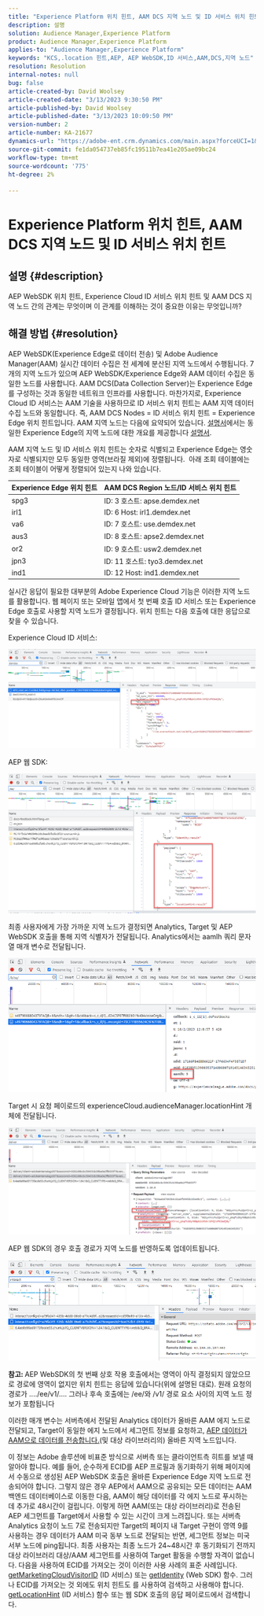 ```yaml
---
title: "Experience Platform 위치 힌트, AAM DCS 지역 노드 및 ID 서비스 위치 힌트"
description: 설명
solution: Audience Manager,Experience Platform
product: Audience Manager,Experience Platform
applies-to: "Audience Manager,Experience Platform"
keywords: "KCS,.location 힌트,AEP, AEP WebSDK,ID 서비스,AAM,DCS,지역 노드"
resolution: Resolution
internal-notes: null
bug: false
article-created-by: David Woolsey
article-created-date: "3/13/2023 9:30:50 PM"
article-published-by: David Woolsey
article-published-date: "3/13/2023 10:09:50 PM"
version-number: 2
article-number: KA-21677
dynamics-url: "https://adobe-ent.crm.dynamics.com/main.aspx?forceUCI=1&pagetype=entityrecord&etn=knowledgearticle&id=c300f74d-e6c1-ed11-83ff-6045bd006a22"
source-git-commit: fe1da054737eb85fc19511b7ea41e205ae09bc24
workflow-type: tm+mt
source-wordcount: '775'
ht-degree: 2%

---
```


# Experience Platform 위치 힌트, AAM DCS 지역 노드 및 ID 서비스 위치 힌트

## 설명 {#description}

AEP WebSDK 위치 힌트, Experience Cloud ID 서비스 위치 힌트 및 AAM DCS 지역 노드 간의 관계는 무엇이며 이 관계를 이해하는 것이 중요한 이유는 무엇입니까?

## 해결 방법 {#resolution}


AEP WebSDK(Experience Edge로 데이터 전송) 및 Adobe Audience Manager(AAM) 실시간 데이터 수집은 전 세계에 분산된 지역 노드에서 수행됩니다. 7개의 지역 노드가 있으며 AEP WebSDK/Experience Edge와 AAM 데이터 수집은 동일한 노드를 사용합니다. AAM DCS(Data Collection Server)는 Experience Edge를 구성하는 것과 동일한 네트워크 인프라를 사용합니다. 마찬가지로, Experience Cloud ID 서비스는 AAM 기술을 사용하므로 ID 서비스 위치 힌트는 AAM 지역 데이터 수집 노드와 동일합니다. 즉, AAM DCS Nodes = ID 서비스 위치 힌트 = Experience Edge 위치 힌트입니다. AAM 지역 노드는 다음에 요약되어 있습니다. [설명서](https://experienceleague.adobe.com/docs/audience-manager/user-guide/api-and-sdk-code/dcs/dcs-api-reference/dcs-regions.html?lang=en)에서는 동일한 Experience Edge의 지역 노드에 대한 개요를 제공합니다 [설명서](https://experienceleague.adobe.com/docs/experience-platform/edge-network-server-api/location-hints.html?lang=en).

AAM 지역 노드 및 ID 서비스 위치 힌트는 숫자로 식별되고 Experience Edge는 영숫자로 식별되지만 모두 동일한 영역(브라질 제외)에 정렬됩니다.  아래 조회 테이블에는 조회 테이블이 어떻게 정렬되어 있는지 나와 있습니다.


| Experience Edge 위치 힌트 | AAM DCS Region 노드/ID 서비스 위치 힌트 |
| --- | --- |
| spg3 | ID: 3 호스트: apse.demdex.net |
| irl1 | ID: 6 Host: irl1.demdex.net |
| va6 | ID: 7 호스트: use.demdex.net |
| aus3 | ID: 8 호스트: apse2.demdex.net |
| or2 | ID: 9 호스트: usw2.demdex.net |
| jpn3 | ID: 11 호스트: tyo3.demdex.net |
| ind1 | ID: 12 Host: ind1.demdex.net |


실시간 응답이 필요한 대부분의 Adobe Experience Cloud 기능은 이러한 지역 노드를 활용합니다. 웹 페이지 또는 모바일 앱에서 첫 번째 호출 ID 서비스 또는 Experience Edge 호출로 사용할 지역 노드가 결정됩니다. 위치 힌트는 다음 호출에 대한 응답으로 찾을 수 있습니다.

Experience Cloud ID 서비스:

![](assets/e80a1235-77bf-ed11-83ff-6045bd006239.png)



AEP 웹 SDK:

![](assets/8f50cbb3-75bf-ed11-83ff-6045bd006239.png)

최종 사용자에게 가장 가까운 지역 노드가 결정되면 Analytics, Target 및 AEP WebSDK 호출을 통해 지역 식별자가 전달됩니다. Analytics에서는 aamlh 쿼리 문자열 매개 변수로 전달됩니다.

![](assets/33af14ff-77bf-ed11-83ff-6045bd006239.png)

Target 시 요청 페이로드의 experienceCloud.audienceManager.locationHint 개체에 전달됩니다.

![](assets/dce94437-78bf-ed11-83ff-6045bd006239.png)

AEP 웹 SDK의 경우 호출 경로가 지역 노드를 반영하도록 업데이트됩니다.

![](assets/8245a050-79bf-ed11-83ff-6045bd006239.png)

<b>참고: </b>AEP WebSDK의 첫 번째 상호 작용 호출에서는 영역이 아직 결정되지 않았으므로 경로에 영역이 없지만 위치 힌트는 응답에 있습니다(위에 설명된 대로). 원래 요청의 경로가 ..../ee/v1/.... 그러나 후속 호출에는 /ee/와 /v1/ 경로 요소 사이의 지역 노드 정보가 포함됩니다

이러한 매개 변수는 서버측에서 전달된 Analytics 데이터가 올바른 AAM 에지 노드로 전달되고, Target이 동일한 에지 노드에서 세그먼트 정보를 요청하고, [AEP 데이터가 AAM으로 데이터를 전송합니다.](https://experienceleague.adobe.com/docs/audience-manager/user-guide/implementation-integration-guides/integration-experience-platform/aam-aep-audience-sharing.html?lang=en)(및 대상 라이브러리의) 올바른 지역 노드입니다.

이 정보는 Adobe 솔루션에 비표준 방식으로 서버측 또는 클라이언트측 히트를 보낼 때 알아야 합니다. 예를 들어, 순수하게 ECID를 AEP 프로필과 동기화하기 위해 페이지에서 수동으로 생성된 AEP WebSDK 호출은 올바른 Experience Edge 지역 노드로 전송되어야 합니다. 그렇지 않은 경우 AEP에서 AAM으로 공유되는 모든 데이터는 AAM 백엔드 데이터베이스로 이동한 다음, AAM이 해당 데이터를 각 에지 노드로 푸시하는 데 추가로 48시간이 걸립니다. 이렇게 하면 AAM(또는 대상 라이브러리)로 전송된 AEP 세그먼트를 Target에서 사용할 수 있는 시간이 크게 느려집니다. 또는 서버측 Analytics 요청이 노드 7로 전송되지만 Target의 페이지 내 Target 구현이 영역 9를 사용하는 경우 데이터가 AAM 미국 동부 노드로 전달되는 반면, 세그먼트 정보는 미국 서부 노드에 ping됩니다. 최종 사용자는 최종 노드가 24~48시간 후 동기화되기 전까지 대상 라이브러리 대상/AAM 세그먼트를 사용하여 Target 활동을 수행할 자격이 없습니다. 다음을 사용하여 ECID를 가져오는 것이 이러한 사용 사례의 표준 사례입니다. [getMarketingCloudVisitorID](https://experienceleague.adobe.com/docs/id-service/using/id-service-api/methods/getmcvid.html?lang=en) (ID 서비스) 또는 [getIdentity](https://experienceleague.adobe.com/docs/experience-platform/edge/extension/accessing-the-ecid.html?lang=en) (Web SDK) 함수. 그러나 ECID를 가져오는 것 외에도 위치 힌트도 를 사용하여 검색하고 사용해야 합니다. [getLocationHint](https://experienceleague.adobe.com/docs/id-service/using/id-service-api/methods/getlocationhint.html?lang=en) (ID 서비스) 함수 또는 웹 SDK 호출의 응답 페이로드에서 검색합니다.








